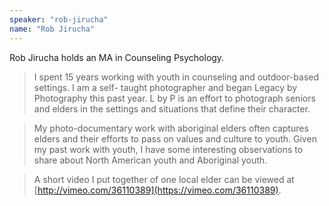 ```yaml
---
speaker: "rob-jirucha"
name: "Rob Jirucha"
---
```


Rob Jirucha holds an MA in Counseling Psychology.

> I spent 15 years working with youth in counseling and outdoor-based
settings. I am a self- taught photographer and began Legacy by Photography
this past year. L by P is an effort to photograph seniors and elders in
the settings and situations that define their character.

> My photo-documentary work with aboriginal elders often captures elders and
their efforts to pass on values and culture to youth. Given my past work with
youth, I have some interesting observations to share about North American
youth and Aboriginal youth.

> A short video I put together of one local elder can be viewed at [http://vimeo.com/36110389](https://vimeo.com/36110389).

